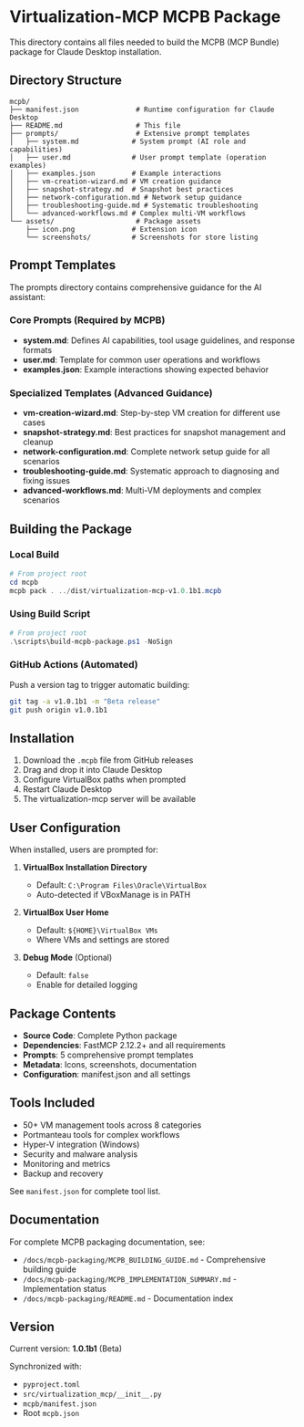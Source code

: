 # Virtualization-MCP MCPB Package

This directory contains all files needed to build the MCPB (MCP Bundle) package for Claude Desktop installation.

## Directory Structure

```
mcpb/
├── manifest.json              # Runtime configuration for Claude Desktop
├── README.md                  # This file
├── prompts/                   # Extensive prompt templates
│   ├── system.md             # System prompt (AI role and capabilities)
│   ├── user.md               # User prompt template (operation examples)
│   ├── examples.json         # Example interactions
│   ├── vm-creation-wizard.md # VM creation guidance
│   ├── snapshot-strategy.md  # Snapshot best practices
│   ├── network-configuration.md # Network setup guidance
│   ├── troubleshooting-guide.md # Systematic troubleshooting
│   └── advanced-workflows.md # Complex multi-VM workflows
└── assets/                    # Package assets
    ├── icon.png              # Extension icon
    └── screenshots/          # Screenshots for store listing
```

## Prompt Templates

The prompts directory contains comprehensive guidance for the AI assistant:

### Core Prompts (Required by MCPB)
- **system.md**: Defines AI capabilities, tool usage guidelines, and response formats
- **user.md**: Template for common user operations and workflows
- **examples.json**: Example interactions showing expected behavior

### Specialized Templates (Advanced Guidance)
- **vm-creation-wizard.md**: Step-by-step VM creation for different use cases
- **snapshot-strategy.md**: Best practices for snapshot management and cleanup
- **network-configuration.md**: Complete network setup guide for all scenarios
- **troubleshooting-guide.md**: Systematic approach to diagnosing and fixing issues
- **advanced-workflows.md**: Multi-VM deployments and complex scenarios

## Building the Package

### Local Build

```powershell
# From project root
cd mcpb
mcpb pack . ../dist/virtualization-mcp-v1.0.1b1.mcpb
```

### Using Build Script

```powershell
# From project root
.\scripts\build-mcpb-package.ps1 -NoSign
```

### GitHub Actions (Automated)

Push a version tag to trigger automatic building:

```bash
git tag -a v1.0.1b1 -m "Beta release"
git push origin v1.0.1b1
```

## Installation

1. Download the `.mcpb` file from GitHub releases
2. Drag and drop it into Claude Desktop
3. Configure VirtualBox paths when prompted
4. Restart Claude Desktop
5. The virtualization-mcp server will be available

## User Configuration

When installed, users are prompted for:

1. **VirtualBox Installation Directory**
   - Default: `C:\Program Files\Oracle\VirtualBox`
   - Auto-detected if VBoxManage is in PATH

2. **VirtualBox User Home**
   - Default: `${HOME}\VirtualBox VMs`
   - Where VMs and settings are stored

3. **Debug Mode** (Optional)
   - Default: `false`
   - Enable for detailed logging

## Package Contents

- **Source Code**: Complete Python package
- **Dependencies**: FastMCP 2.12.2+ and all requirements
- **Prompts**: 5 comprehensive prompt templates
- **Metadata**: Icons, screenshots, documentation
- **Configuration**: manifest.json and all settings

## Tools Included

- 50+ VM management tools across 8 categories
- Portmanteau tools for complex workflows
- Hyper-V integration (Windows)
- Security and malware analysis
- Monitoring and metrics
- Backup and recovery

See `manifest.json` for complete tool list.

## Documentation

For complete MCPB packaging documentation, see:
- `/docs/mcpb-packaging/MCPB_BUILDING_GUIDE.md` - Comprehensive building guide
- `/docs/mcpb-packaging/MCPB_IMPLEMENTATION_SUMMARY.md` - Implementation status
- `/docs/mcpb-packaging/README.md` - Documentation index

## Version

Current version: **1.0.1b1** (Beta)

Synchronized with:
- `pyproject.toml`
- `src/virtualization_mcp/__init__.py`
- `mcpb/manifest.json`
- Root `mcpb.json`


